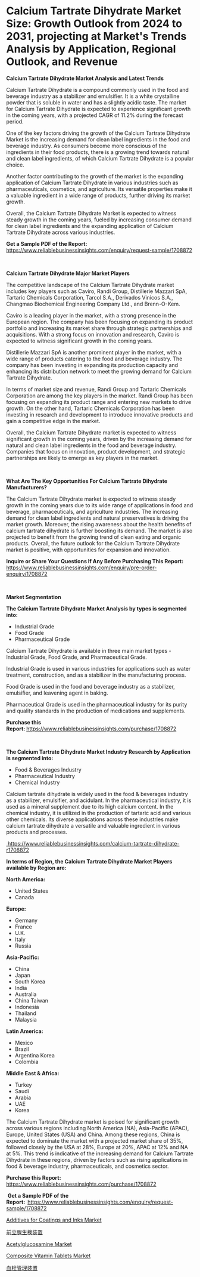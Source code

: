 <p><h1>Calcium Tartrate Dihydrate Market Size: Growth Outlook from 2024 to 2031, projecting at Market's Trends Analysis by Application, Regional Outlook, and Revenue</h1></p><p><strong>Calcium Tartrate Dihydrate Market Analysis and Latest Trends</strong></p>
<p><p>Calcium Tartrate Dihydrate is a compound commonly used in the food and beverage industry as a stabilizer and emulsifier. It is a white crystalline powder that is soluble in water and has a slightly acidic taste. The market for Calcium Tartrate Dihydrate is expected to experience significant growth in the coming years, with a projected CAGR of 11.2% during the forecast period.</p><p>One of the key factors driving the growth of the Calcium Tartrate Dihydrate Market is the increasing demand for clean label ingredients in the food and beverage industry. As consumers become more conscious of the ingredients in their food products, there is a growing trend towards natural and clean label ingredients, of which Calcium Tartrate Dihydrate is a popular choice.</p><p>Another factor contributing to the growth of the market is the expanding application of Calcium Tartrate Dihydrate in various industries such as pharmaceuticals, cosmetics, and agriculture. Its versatile properties make it a valuable ingredient in a wide range of products, further driving its market growth.</p><p>Overall, the Calcium Tartrate Dihydrate Market is expected to witness steady growth in the coming years, fueled by increasing consumer demand for clean label ingredients and the expanding application of Calcium Tartrate Dihydrate across various industries.</p></p>
<p><strong>Get a Sample PDF of the Report:&nbsp;</strong> <a href="https://www.reliablebusinessinsights.com/enquiry/request-sample/1708872">https://www.reliablebusinessinsights.com/enquiry/request-sample/1708872</a></p>
<p>&nbsp;</p>
<p><strong>Calcium Tartrate Dihydrate Major Market Players</strong></p>
<p><p>The competitive landscape of the Calcium Tartrate Dihydrate market includes key players such as Caviro, Randi Group, Distillerie Mazzari SpA, Tartaric Chemicals Corporation, Tarcol S.A., Derivados Vinicos S.A., Changmao Biochemical Engineering Company Ltd., and Brenn-O-Kem.</p><p>Caviro is a leading player in the market, with a strong presence in the European region. The company has been focusing on expanding its product portfolio and increasing its market share through strategic partnerships and acquisitions. With a strong focus on innovation and research, Caviro is expected to witness significant growth in the coming years.</p><p>Distillerie Mazzari SpA is another prominent player in the market, with a wide range of products catering to the food and beverage industry. The company has been investing in expanding its production capacity and enhancing its distribution network to meet the growing demand for Calcium Tartrate Dihydrate.</p><p>In terms of market size and revenue, Randi Group and Tartaric Chemicals Corporation are among the key players in the market. Randi Group has been focusing on expanding its product range and entering new markets to drive growth. On the other hand, Tartaric Chemicals Corporation has been investing in research and development to introduce innovative products and gain a competitive edge in the market.</p><p>Overall, the Calcium Tartrate Dihydrate market is expected to witness significant growth in the coming years, driven by the increasing demand for natural and clean label ingredients in the food and beverage industry. Companies that focus on innovation, product development, and strategic partnerships are likely to emerge as key players in the market.</p></p>
<p>&nbsp;</p>
<p><strong>What Are The Key Opportunities For Calcium Tartrate Dihydrate Manufacturers?</strong></p>
<p><p>The Calcium Tartrate Dihydrate market is expected to witness steady growth in the coming years due to its wide range of applications in food and beverage, pharmaceuticals, and agriculture industries. The increasing demand for clean label ingredients and natural preservatives is driving the market growth. Moreover, the rising awareness about the health benefits of calcium tartrate dihydrate is further boosting its demand. The market is also projected to benefit from the growing trend of clean eating and organic products. Overall, the future outlook for the Calcium Tartrate Dihydrate market is positive, with opportunities for expansion and innovation.</p></p>
<p><strong>Inquire or Share Your Questions If Any Before Purchasing This Report:</strong> <a href="https://www.reliablebusinessinsights.com/enquiry/pre-order-enquiry/1708872">https://www.reliablebusinessinsights.com/enquiry/pre-order-enquiry/1708872</a></p>
<p>&nbsp;</p>
<p><strong>Market Segmentation</strong></p>
<p><strong>The Calcium Tartrate Dihydrate Market Analysis by types is segmented into:</strong></p>
<p><ul><li>Industrial Grade</li><li>Food Grade</li><li>Pharmaceutical Grade</li></ul></p>
<p><p>Calcium Tartrate Dihydrate is available in three main market types - Industrial Grade, Food Grade, and Pharmaceutical Grade. </p><p>Industrial Grade is used in various industries for applications such as water treatment, construction, and as a stabilizer in the manufacturing process. </p><p>Food Grade is used in the food and beverage industry as a stabilizer, emulsifier, and leavening agent in baking. </p><p>Pharmaceutical Grade is used in the pharmaceutical industry for its purity and quality standards in the production of medications and supplements.</p></p>
<p><strong>Purchase this Report:&nbsp;</strong><a href="https://www.reliablebusinessinsights.com/purchase/1708872">https://www.reliablebusinessinsights.com/purchase/1708872</a></p>
<p>&nbsp;</p>
<p><strong>The Calcium Tartrate Dihydrate Market Industry Research by Application is segmented into:</strong></p>
<p><ul><li>Food & Beverages Industry</li><li>Pharmaceutical Industry</li><li>Chemical Industry</li></ul></p>
<p><p>Calcium tartrate dihydrate is widely used in the food & beverages industry as a stabilizer, emulsifier, and acidulant. In the pharmaceutical industry, it is used as a mineral supplement due to its high calcium content. In the chemical industry, it is utilized in the production of tartaric acid and various other chemicals. Its diverse applications across these industries make calcium tartrate dihydrate a versatile and valuable ingredient in various products and processes.</p></p>
<p><a href="https://www.reliablebusinessinsights.com/calcium-tartrate-dihydrate-r1708872">&nbsp;https://www.reliablebusinessinsights.com/calcium-tartrate-dihydrate-r1708872</a></p>
<p><strong>In terms of Region, the Calcium Tartrate Dihydrate Market Players available by Region are:</strong></p>
<p>
    <p> <strong> North America: </strong>
        <ul>
            <li>United States</li>
            <li>Canada</li>
        </ul>
        </p> 
    <p> <strong> Europe: </strong>
        <ul>
            <li>Germany</li>
            <li>France</li>
            <li>U.K.</li>
            <li>Italy</li>
            <li>Russia</li>
        </ul>
        </p> 
    <p> <strong> Asia-Pacific: </strong>
        <ul>
            <li>China</li>
            <li>Japan</li>
            <li>South Korea</li>
            <li>India</li>
            <li>Australia</li>
            <li>China Taiwan</li>
            <li>Indonesia</li>
            <li>Thailand</li>
            <li>Malaysia</li>
        </ul>
        </p> 
    <p> <strong> Latin America: </strong>
        <ul>
            <li>Mexico</li>
            <li>Brazil</li>
            <li>Argentina Korea</li>
            <li>Colombia</li>
        </ul>
        </p> 
    <p> <strong> Middle East & Africa: </strong>
        <ul>
            <li>Turkey</li>
            <li>Saudi</li>
            <li>Arabia</li>
            <li>UAE</li>
            <li>Korea</li>
        </ul>
    </p>
    </p>
<p><p>The Calcium Tartrate Dihydrate market is poised for significant growth across various regions including North America (NA), Asia-Pacific (APAC), Europe, United States (USA) and China. Among these regions, China is expected to dominate the market with a projected market share of 35%, followed closely by the USA at 28%, Europe at 20%, APAC at 12% and NA at 5%. This trend is indicative of the increasing demand for Calcium Tartrate Dihydrate in these regions, driven by factors such as rising applications in food & beverage industry, pharmaceuticals, and cosmetics sector.</p></p>
<p><strong>Purchase this Report: </strong><a href="https://www.reliablebusinessinsights.com/purchase/1708872">https://www.reliablebusinessinsights.com/purchase/1708872</a></p>
<p>&nbsp;<strong>Get a Sample PDF of the Report:&nbsp;&nbsp;</strong><a href="https://www.reliablebusinessinsights.com/enquiry/request-sample/1708872">https://www.reliablebusinessinsights.com/enquiry/request-sample/1708872</a></p>
<p><strong></strong></p>
<p><p><a href="https://github.com/johnbach50/Market-Research-Report-List-3/blob/main/additives-for-coatings-and-inks-market.md">Additives for Coatings and Inks Market</a></p><p><a href="https://github.com/JaydaWisoky2014/Market-Research-Report-List-1/blob/main/1821645125654.md">前立腺生検装置</a></p><p><a href="https://issuu.com/reportprime-2/docs/acetylglucosamine-market-size-2030.pptx">Acetylglucosamine Market</a></p><p><a href="https://github.com/lylyparadise/Market-Research-Report-List-3/blob/main/composite-vitamin-tablets-market.md">Composite Vitamin Tablets Market</a></p><p><a href="https://github.com/joaejkdzgyljvo6/Market-Research-Report-List-2/blob/main/4767879125653.md">血栓管理装置</a></p></p>